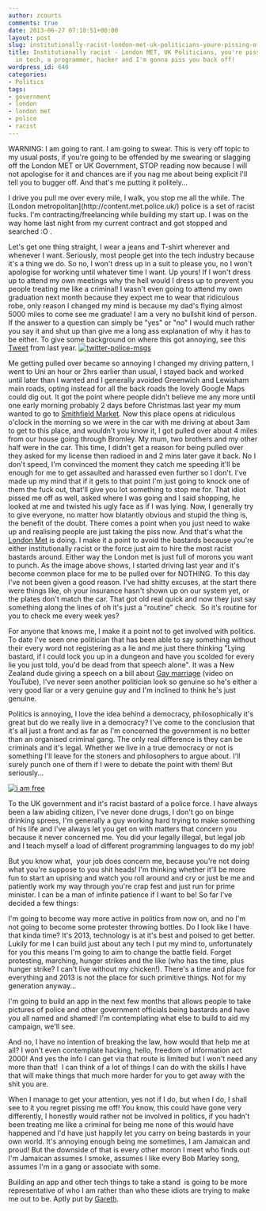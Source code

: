 ```yaml
---
author: zcourts
comments: true
date: 2013-06-27 07:10:51+00:00
layout: post
slug: institutionally-racist-london-met-uk-politicians-youre-pissing-off-someone-in-tech-a-programmer-hacker-and-im-gonna-piss-you-back-off
title: Institutionally racist - London MET, UK Politicians, you're pissing off someone
  in tech, a programmer, hacker and I'm gonna piss you back off!
wordpress_id: 640
categories:
- Politics
tags:
- government
- london
- london met
- police
- racist
---
```


WARNING: I am going to rant. I am going to swear. This is very off topic to my usual posts, if you're going to be offended by me swearing or slagging off the London MET or UK Government, STOP reading now because I will not apologise for it and chances are if you nag me about being explicit I'll tell you to bugger off. And that's me putting it politely...

<!-- more -->I drive you pull me over every mile, I walk, you stop me all the while. The [London metropolitan](http://content.met.police.uk/) police is a set of racist fucks. I'm contracting/freelancing while building my start up. I was on the way home last night from my current contract and got stopped and searched :O .

Let's get one thing straight, I wear a jeans and T-shirt wherever and whenever I want. Seriously, most people get into the tech industry because it's a thing we do. So no, I won't dress up in a suit to please you, no I won't apologise for working until whatever time I want. Up yours! If I won't dress up to attend my own meetings why the hell would I dress up to prevent you people treating me like a criminal! I wasn't even going to attend my own graduation next month because they expect me to wear that ridiculous robe, only reason I changed my mind is because my dad's flying almost 5000 miles to come see me graduate!
I am a very no bullshit kind of person. If the answer to a question can simply be "yes" or "no" I would much rather you say it and shut up than give me a long ass explanation of why it has to be either. To give some background on where this got annoying, see this [Tweet](https://twitter.com/zcourts/status/261733649047773184) from last year.
[![twitter-police-msgs](http://crlog.files.wordpress.com/2013/06/twitter-police-msgs.png)](http://crlog.files.wordpress.com/2013/06/twitter-police-msgs.png)

Me getting pulled over became so annoying I changed my driving pattern, I went to Uni an hour or 2hrs earlier than usual, I stayed back and worked until later than I wanted and I generally avoided Greenwich and Lewisham main roads, opting instead for all the back roads the lovely Google Maps could dig out. It got the point where people didn't believe me any more until one early morning probably 2 days before Christmas last year my mum wanted to go to [Smithfield Market](http://www.smithfieldmarket.com/). Now this place opens at ridiculous o'clock in the morning so we were in the car with me driving at about 3am to get to this place, and wouldn't you know it, I got pulled over about 4 miles from our house going through Bromley. My mum, two brothers and my other half were in the car. This time, I didn't get a reason for being pulled over they asked for my license then radioed in and 2 mins later gave it back. No I don't speed, I'm convinced the moment they catch me speeding it'll be enough for me to get assaulted and harassed even further so I don't. I've made up my mind that if it gets to that point I'm just going to knock one of them the fuck out, that'll give you lot something to stop me for. That idiot pissed me off as well, asked where I was going and I said shopping, he looked at me and twisted his ugly face as if I was lying.
Now, I generally try to give everyone, no matter how blatantly obvious and stupid the thing is, the benefit of the doubt. There comes a point when you just need to wake up and realising people are just taking the piss now. And that's what the [London Met](https://twitter.com/metpoliceuk) is doing. I make it a point to avoid the bastards because you're either institutionally racist or the force just aim to hire the most racist bastards around. Either way the London met is just full of morons you want to punch. As the image above shows, I started driving last year and it's become common place for me to be pulled over for NOTHING. To this day I've not been given a good reason. I've had shitty excuses, at the start there were things like, oh your insurance hasn't shown up on our system yet, or the plates don't match the car. That got old real quick and now they just say something along the lines of oh it's just a "routine" check.  So it's routine for you to check me every week yes?

For anyone that knows me, I make it a point not to get involved with politics. To date I've seen one politician that has been able to say something without their every word not registering as a lie and me just there thinking "Lying bastard, if I could lock you up in a dungeon and have you scolded for every lie you just told, you'd be dead from that speech alone". It was a New Zealand dude giving a speech on a bill about [Gay marriage](http://www.youtube.com/watch?v=18t-CUgMzt8) (video on YouTube), I've never seen another politician look so genuine so he's either a very good liar or a very genuine guy and I'm inclined to think he's just genuine.

Politics is annoying, I love the idea behind a democracy, philosophically it's great but do we really live in a democracy? I've come to the conclusion that it's all just a front and as far as I'm concerned the government is no better than an organised criminal gang. The only real difference is they can be criminals and it's legal. Whether we live in a true democracy or not is something I'll leave for the stoners and philosophers to argue about. I'll surely punch one of them if I were to debate the point with them! But seriously...

[![i am free](http://crlog.files.wordpress.com/2013/06/i-am-free.jpg)](http://crlog.files.wordpress.com/2013/06/i-am-free.jpg)

To the UK government and it's racist bastard of a police force. I have always been a law abiding citizen, I've never done drugs, I don't go on binge drinking sprees, I'm generally a guy working hard trying to make something of his life and I've always let you get on with matters that concern you because it never concerned me. You did your legally illegal, but legal job and I teach myself a load of different programming languages to do my job!

But you know what,  your job does concern me, because you're not doing what you're suppose to you shit heads! I'm thinking whether it'll be more fun to start an uprising and watch you roll around and cry or just be me and patiently work my way through you're crap fest and just run for prime minister. I can be a man of infinite patience if I want to be! So far I've decided a few things:

I'm going to become way more active in politics from now on, and no I'm not going to become some protester throwing bottles. Do I look like I have that kinda time? It's 2013, technology is at it's best and poised to get better. Lukily for me I can build just about any tech I put my mind to, unfortunately for you this means I'm going to aim to change the battle field. Forget protesting, marching, hunger strikes and the like (who has the time, plus hunger strike? I can't live without my chicken!). There's a time and place for everything and 2013 is not the place for such primitive things. Not for my generation anyway...

I'm going to build an app in the next few months that allows people to take pictures of police and other government officials being bastards and have you all named and shamed! I'm contemplating what else to build to aid my campaign, we'll see.

And no, I have no intention of breaking the law, how would that help me at all? I won't even contemplate hacking, hello, freedom of information act 2000! And yes the info I can get via that route is limited but I won't need any more than that!  I can think of a lot of things I can do with the skills I have that will make things that much more harder for you to get away with the shit you are.

When I manage to get your attention, yes not if I do, but when I do, I shall see to it you regret pissing me off! You know, this could have gone very differently, I honestly would rather not be involved in politics, if you hadn't been treating me like a criminal for being me none of this would have happened and I'd have just happily let you carry on being bastards in your own world. It's annoying enough being me sometimes, I am Jamaican and proud! But the downside of that is every other moron I meet who finds out I'm Jamaican assumes I smoke, assumes I like every Bob Marley song, assumes I'm in a gang or associate with some.

Building an app and other tech things to take a stand  is going to be more representative of who I am rather than who these idiots are trying to make me out to be. Aptly put by [Gareth](https://twitter.com/zcourts/status/350021035875246080).

